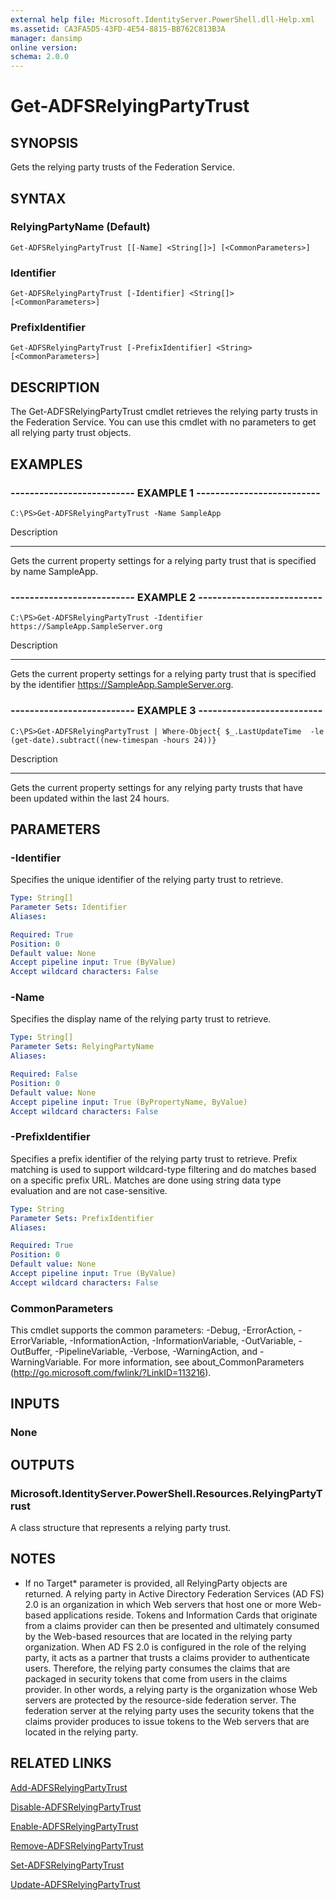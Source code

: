 ```yaml
---
external help file: Microsoft.IdentityServer.PowerShell.dll-Help.xml
ms.assetid: CA3FA5D5-43FD-4E54-8815-BB762C813B3A
manager: dansimp
online version: 
schema: 2.0.0
---
```


# Get-ADFSRelyingPartyTrust

## SYNOPSIS
Gets the relying party trusts of the Federation Service.

## SYNTAX

### RelyingPartyName (Default)
```
Get-ADFSRelyingPartyTrust [[-Name] <String[]>] [<CommonParameters>]
```

### Identifier
```
Get-ADFSRelyingPartyTrust [-Identifier] <String[]> [<CommonParameters>]
```

### PrefixIdentifier
```
Get-ADFSRelyingPartyTrust [-PrefixIdentifier] <String> [<CommonParameters>]
```

## DESCRIPTION
The Get-ADFSRelyingPartyTrust cmdlet retrieves the relying party trusts in the Federation Service.
You can use this cmdlet with no parameters to get all relying party trust objects.

## EXAMPLES

### -------------------------- EXAMPLE 1 --------------------------
```
C:\PS>Get-ADFSRelyingPartyTrust -Name SampleApp
```

Description

-----------

Gets the current property settings for a relying party trust that is specified by name SampleApp.

### -------------------------- EXAMPLE 2 --------------------------
```
C:\PS>Get-ADFSRelyingPartyTrust -Identifier https://SampleApp.SampleServer.org
```

Description

-----------

Gets the current property settings for a relying party trust that is specified by the identifier https://SampleApp.SampleServer.org.

### -------------------------- EXAMPLE 3 --------------------------
```
C:\PS>Get-ADFSRelyingPartyTrust | Where-Object{ $_.LastUpdateTime  -le  (get-date).subtract((new-timespan -hours 24))}
```

Description

-----------

Gets the current property settings for any relying party trusts that have been updated within the last 24 hours.

## PARAMETERS

### -Identifier
Specifies the unique identifier of the relying party trust to retrieve.

```yaml
Type: String[]
Parameter Sets: Identifier
Aliases: 

Required: True
Position: 0
Default value: None
Accept pipeline input: True (ByValue)
Accept wildcard characters: False
```

### -Name
Specifies the display name of the relying party trust to retrieve.

```yaml
Type: String[]
Parameter Sets: RelyingPartyName
Aliases: 

Required: False
Position: 0
Default value: None
Accept pipeline input: True (ByPropertyName, ByValue)
Accept wildcard characters: False
```

### -PrefixIdentifier
Specifies a prefix identifier of the relying party trust to retrieve. 
Prefix matching is used to support wildcard-type filtering and do matches based on a specific prefix URL.
Matches are done using string data type evaluation and are not case-sensitive.

```yaml
Type: String
Parameter Sets: PrefixIdentifier
Aliases: 

Required: True
Position: 0
Default value: None
Accept pipeline input: True (ByValue)
Accept wildcard characters: False
```

### CommonParameters
This cmdlet supports the common parameters: -Debug, -ErrorAction, -ErrorVariable, -InformationAction, -InformationVariable, -OutVariable, -OutBuffer, -PipelineVariable, -Verbose, -WarningAction, and -WarningVariable. For more information, see about_CommonParameters (http://go.microsoft.com/fwlink/?LinkID=113216).

## INPUTS

### None

## OUTPUTS

### Microsoft.IdentityServer.PowerShell.Resources.RelyingPartyTrust
A class structure that represents a relying party trust.

## NOTES
* If no Target* parameter is provided, all RelyingParty objects are returned. A relying party in Active Directory Federation Services (AD FS) 2.0 is an organization in which Web servers that host one or more Web-based applications reside. Tokens and Information Cards that originate from a claims provider can then be presented and ultimately consumed by the Web-based resources that are located in the relying party organization. When AD FS 2.0 is configured in the role of the relying party, it acts as a partner that trusts a claims provider to authenticate users. Therefore, the relying party consumes the claims that are packaged in security tokens that come from users in the claims provider. In other words, a relying party is the organization whose Web servers are protected by the resource-side federation server. The federation server at the relying party uses the security tokens that the claims provider produces to issue tokens to the Web servers that are located in the relying party.

## RELATED LINKS

[Add-ADFSRelyingPartyTrust](./Add-ADFSRelyingPartyTrust.md)

[Disable-ADFSRelyingPartyTrust](./Disable-ADFSRelyingPartyTrust.md)

[Enable-ADFSRelyingPartyTrust](./Enable-ADFSRelyingPartyTrust.md)

[Remove-ADFSRelyingPartyTrust](./Remove-ADFSRelyingPartyTrust.md)

[Set-ADFSRelyingPartyTrust](./Set-ADFSRelyingPartyTrust.md)

[Update-ADFSRelyingPartyTrust](./Update-ADFSRelyingPartyTrust.md)

